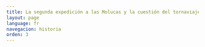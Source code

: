 ```yaml
---
title: La segunda expedición a las Molucas y la cuestión del tornaviaje
layout: page
language: fr
navegacion: historia
orden: 3
---
```

